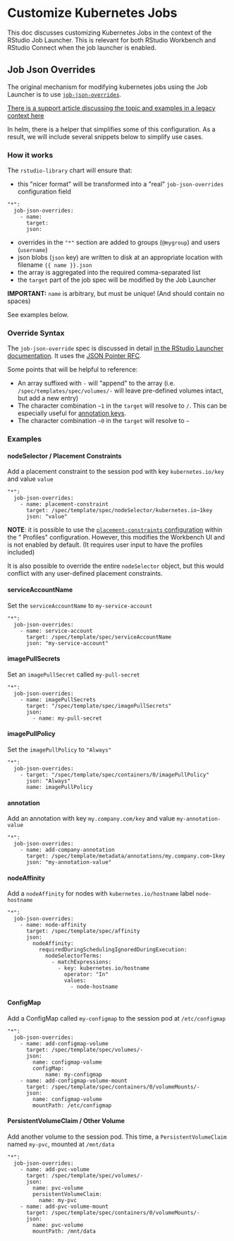 # Customize Kubernetes Jobs

This doc discusses customizing Kubernetes Jobs in the context of the RStudio Job Launcher.
This is relevant for both RStudio Workbench and RStudio Connect when the job launcher is enabled.

## Job Json Overrides

The original mechanism for modifying kubernetes jobs using the Job Launcher is to use 
[`job-json-overrides`](https://docs.rstudio.com/job-launcher/kube.html#kube-json).

[There is a support article discussing the topic and examples in a legacy context 
here](https://support.rstudio.com/hc/en-us/articles/360051652094-Using-Job-Json-Overrides-with-RStudio-Server-Pro-and-Kubernetes)

In helm, there is a helper that simplifies some of this configuration. As a result, we will include several snippets
below to simplify use cases.

### How it works

The `rstudio-library` chart will ensure that:
- this "nicer format" will be transformed into a "real" `job-json-overrides` configuration field
```
"*":
  job-json-overrides:
    - name:
      target:
      json:
```
  - overrides in the `"*"` section are added to groups (`@mygroup`) and users (`username`)
  - json blobs (`json` key) are written to disk at an appropriate location with filename `{{ name }}.json`
  - the array is aggregated into the required comma-separated list
  - the `target` part of the job spec will be modified by the Job Launcher

**IMPORTANT:** `name` is arbitrary, but must be unique! (And should contain no spaces)

See examples below.

### Override Syntax

The `job-json-override` spec is discussed in detail [in the RStudio Launcher documentation](https://docs.rstudio.com/job-launcher/kube.html#kube-json).
It uses the [JSON Pointer RFC](https://tools.ietf.org/html/rfc6901).

Some points that will be helpful to reference:

- An array suffixed with `-` will "append" to the array (i.e. `/spec/templates/spec/volumes/-` will leave pre-defined volumes
  intact, but add a new entry)
- The character combination `~1` in the `target` will resolve to `/`. This can be especially useful for [annotation keys](#annotation).
- The character combination `~0` in the `target` will resolve to `~`

### Examples

#### nodeSelector / Placement Constraints

Add a placement constraint to the session pod with key `kubernetes.io/key` and value `value`

```
"*":
  job-json-overrides:
    - name: placement-constraint
      target: /spec/template/spec/nodeSelector/kubernetes.io~1key
      json: "value"
```

**NOTE**: it is possible to use
the [`placement-constraints` configuration](https://docs.rstudio.com/job-launcher/kube.html#kube-profiles) within the "
Profiles" configuration. However, this modifies the Workbench UI and is not enabled by default. (It requires user input to have
the profiles included)

It is also possible to override the entire `nodeSelector` object, but this would conflict with any user-defined
placement constraints.

#### serviceAccountName

Set the `serviceAccountName` to `my-service-account`

```
"*":
  job-json-overrides:
    - name: service-account
      target: /spec/template/spec/serviceAccountName
      json: "my-service-account"
```

#### imagePullSecrets

Set an `imagePullSecret` called `my-pull-secret`

```
"*":
  job-json-overrides:
    - name: imagePullSecrets
      target: "/spec/template/spec/imagePullSecrets"
      json:
        - name: my-pull-secret
```

#### imagePullPolicy

Set the `imagePullPolicy` to `"Always"`

```
"*":
  job-json-overrides:
    - target: "/spec/template/spec/containers/0/imagePullPolicy"
      json: "Always"
      name: imagePullPolicy
```

#### annotation

Add an annotation with key `my.company.com/key` and value `my-annotation-value`

```
"*":
  job-json-overrides:
    - name: add-company-annotation
      target: /spec/template/metadata/annotations/my.company.com~1key
      json: "my-annotation-value"
```

#### nodeAffinity

Add a `nodeAffinity` for nodes with `kubernetes.io/hostname` label `node-hostname`

```
"*":
  job-json-overrides:
    - name: node-affinity
      target: /spec/template/spec/affinity
      json:
        nodeAffinity:
          requiredDuringSchedulingIgnoredDuringExecution:
            nodeSelectorTerms:
              - matchExpressions:
                - key: kubernetes.io/hostname
                  operator: "In"
                  values:
                    - node-hostname
```

#### ConfigMap

Add a ConfigMap called `my-configmap` to the session pod at `/etc/configmap`

```
"*":
  job-json-overrides:
    - name: add-configmap-volume
      target: /spec/template/spec/volumes/-
      json:
        name: configmap-volume
        configMap:
            name: my-configmap
    - name: add-configmap-volume-mount
      target: /spec/template/spec/containers/0/volumeMounts/-
      json:
        name: configmap-volume
        mountPath: /etc/configmap
```

#### PersistentVolumeClaim / Other Volume

Add another volume to the session pod. This time, a `PersistentVolumeClaim` named `my-pvc`, mounted at `/mnt/data`

```
"*":
  job-json-overrides:
    - name: add-pvc-volume
      target: /spec/template/spec/volumes/-
      json:
        name: pvc-volume
        persistentVolumeClaim:
          name: my-pvc
    - name: add-pvc-volume-mount
      target: /spec/template/spec/containers/0/volumeMounts/-
      json:
        name: pvc-volume
        mountPath: /mnt/data
```
